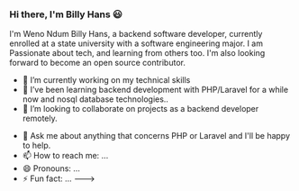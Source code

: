 ### Hi there, I'm Billy Hans 😃

I'm Weno Ndum Billy Hans, a backend software developer, currently enrolled at a state university with a software engineering major. I am Passionate about tech, and learning from others too.
I'm also looking forward to become an open source contributor.

- 🔭 I’m currently working on my technical skills
- 🌱 I’ve been learning backend development with PHP/Laravel for a while now and nosql database technologies..
- 👯 I’m looking to collaborate on projects as a backend developer remotely.
<!--- 🤔 I’m looking for help with ... --->
- 💬 Ask me about anything that concerns PHP or Laravel and I'll be happy to help.
- 📫 How to reach me: ...
- 😄 Pronouns: ...
- ⚡ Fun fact: ...
--->
